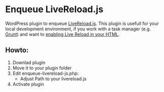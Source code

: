 Enqueue LiveReload.js
=====================

WordPress plugin to enqueue [LiveReload.js](https://github.com/livereload/livereload-js). This plugin is usefull for your local development environment, if you work with a task manager (e.g. [Grunt](http://gruntjs.com/)) and want to [enabling Live Reload in your HTML](https://github.com/gruntjs/grunt-contrib-watch/blob/master/docs/watch-examples.md#enabling-live-reload-in-your-html).

Howto:
------
1. Downlad plugin
2. Move it to your plugin folder
2. Edit enqueue-livereload-js.php:
	* Adjust Path to your livereload.js
3. Activate plugin